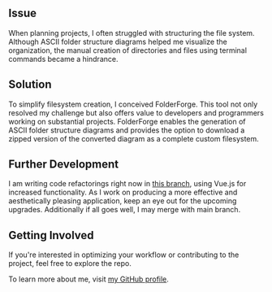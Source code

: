 ## Issue

When planning projects, I often struggled with structuring the file
system. Although ASCII folder structure diagrams helped me visualize
the organization, the manual creation of directories and files using
terminal commands became a hindrance.

## Solution

To simplify filesystem creation, I conceived FolderForge. This tool
not only resolved my challenge but also offers value to developers and
programmers working on substantial projects. FolderForge enables the
generation of ASCII folder structure diagrams and provides the option
to download a zipped version of the converted diagram as a complete
custom filesystem.

## Further Development

I am writing code refactorings right now in [this branch](https://github.com/iton0/folderforge/tree/vue), using Vue.js for increased functionality. As I work on producing a more effective and aesthetically pleasing application, keep an eye out for the upcoming upgrades. Additionally if all goes well, I may merge with main branch.

## Getting Involved

If you're interested in optimizing your workflow or contributing to the project,
feel free to explore the repo.

To learn more about me, visit [my GitHub profile](https://github.com/iton0).
